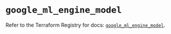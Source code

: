 # `google_ml_engine_model`

Refer to the Terraform Registry for docs: [`google_ml_engine_model`](https://registry.terraform.io/providers/hashicorp/google/6.19.0/docs/resources/ml_engine_model).
